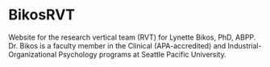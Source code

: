 # BikosRVT
Website for the research vertical team (RVT) for Lynette Bikos, PhD, ABPP.  Dr. Bikos is a faculty member in the Clinical (APA-accredited) and Industrial-Organizational Psychology programs at Seattle Pacific University.
